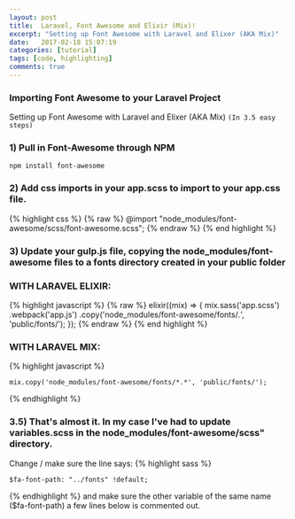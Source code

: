```yaml
---
layout: post
title:  Laravel, Font Awesome and Elixir (Mix)!
excerpt: "Setting up Font Awesome with Laravel and Elixer (AKA Mix)"
date:   2017-02-18 15:07:19
categories: [tutorial]
tags: [code, highlighting]
comments: true
---
```


###  Importing Font Awesome to your Laravel Project
Setting up Font Awesome with Laravel and Elixer (AKA Mix) `(In 3.5 easy steps)`

### 1) Pull in Font-Awesome through NPM
`npm install font-awesome`

### 2) Add css imports in your app.scss to import to your app.css file.
{% highlight css %}
{% raw %}
    @import "node_modules/font-awesome/scss/font-awesome.scss";
{% endraw %}
{% end highlight %}

### 3) Update your gulp.js file, copying the node_modules/font-awesome files to a fonts directory created in your public folder
### WITH LARAVEL ELIXIR:
{% highlight javascript %}
{% raw %}
    elixir((mix) => {
         mix.sass('app.scss')
            .webpack('app.js')
            .copy('node_modules/font-awesome/fonts/*.*', 'public/fonts/');
    });
{% endraw %}
{% end highlight %}

### WITH LARAVEL MIX:
{% highlight javascript %}

    mix.copy('node_modules/font-awesome/fonts/*.*', 'public/fonts/');

{% endhighlight %}

### 3.5) That's almost it. In my case I've had to update variables.scss in the node_modules/font-awesome/scss" directory.
Change / make sure the line says:
{% highlight sass %}

    $fa-font-path: "../fonts" !default;

{% endhighlight %}
and make sure the other variable of the same name ($fa-font-path) a few lines below is commented out.